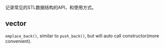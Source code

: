 记录常见的STL数据结构的API，和使用方式。

## vector

`emplace_back()`, similar to `push_back()`, but will auto call constructor(more convenient).

